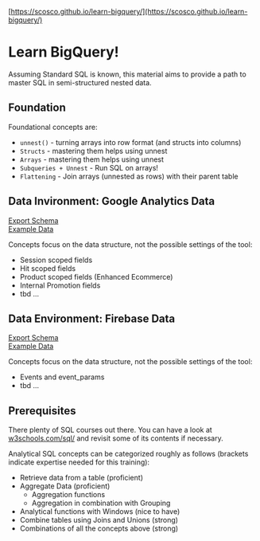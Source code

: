 [https://scosco.github.io/learn-bigquery/](https://scosco.github.io/learn-bigquery/)

# Learn BigQuery!
Assuming Standard SQL is known, this material aims to provide a path to master SQL in semi-structured nested data.

## Foundation
Foundational concepts are:
* `unnest()` - turning arrays into row format (and structs into columns)
* `Structs` - mastering them helps using unnest
* `Arrays` - mastering them helps using unnest
* `Subqueries + Unnest` - Run SQL on arrays!
* `Flattening` - Join arrays (unnested as rows) with their parent table

## Data Invironment: Google Analytics Data
[Export Schema](https://support.google.com/analytics/answer/3437719)  
[Example Data](https://console.cloud.google.com/bigquery?folder&p=bigquery-public-data&d=google_analytics_sample&t=ga_sessions_20170801&page=table)

Concepts focus on the data structure, not the possible settings of the tool:
* Session scoped fields
* Hit scoped fields 
* Product scoped fields (Enhanced Ecommerce)
* Internal Promotion fields
* tbd ...

## Data Environment: Firebase Data
[Export Schema](https://support.google.com/firebase/answer/7029846?hl=en&ref_topic=7029512)    
[Example Data](https://console.cloud.google.com/bigquery?folder&p=firebase-public-project&d=analytics_153293282&t=events_20181003&page=table)

Concepts focus on the data structure, not the possible settings of the tool:
* Events and event_params
* tbd ...

## Prerequisites

There plenty of SQL courses out there. You can have a look at [w3schools.com/sql/](https://www.w3schools.com/sql/) and revisit some of its contents if necessary.

Analytical SQL concepts can be categorized roughly as follows (brackets indicate expertise needed for this training):

- Retrieve data from a table (proficient)
- Aggregate Data (proficient)
  - Aggregation functions
  - Aggregation in combination with Grouping
- Analytical functions with Windows (nice to have)
- Combine tables using Joins and Unions (strong)
- Combinations of all the concepts above (strong)
